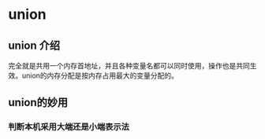 # union

## union 介绍

完全就是共用一个内存首地址，并且各种变量名都可以同时使用，操作也是共同生效。union的内存分配是按内存占用最大的变量分配的。

## union的妙用

### 判断本机采用大端还是小端表示法

  